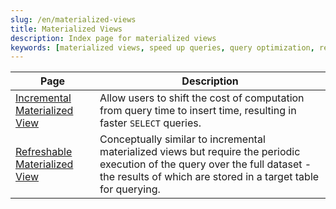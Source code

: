 ```yaml
---
slug: /en/materialized-views
title: Materialized Views
description: Index page for materialized views
keywords: [materialized views, speed up queries, query optimization, refreshable, incremental]
---
```


| Page                                                                                      | Description                                                                                                                                                                                    |
|-------------------------------------------------------------------------------------------|------------------------------------------------------------------------------------------------------------------------------------------------------------------------------------------------|
| [Incremental Materialized View](/materialized-view/incremental-materialized-view) | Allow users to shift the cost of computation from query time to insert time, resulting in faster `SELECT` queries.                                                                             |
| [Refreshable Materialized View](/materialized-view/refreshable-materialized-view) | Conceptually similar to incremental materialized views but require the periodic execution of the query over the full dataset - the results of which are stored in a target table for querying. |
